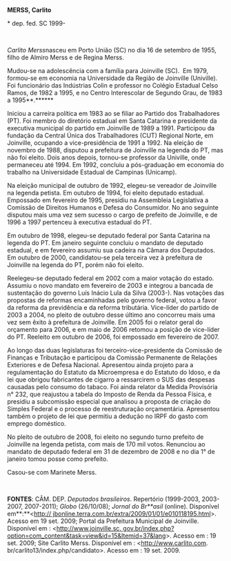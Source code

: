 **MERSS, Carlito**

\* dep. fed. SC 1999-

 

*Carlito Merss*nasceu em Porto União (SC) no dia 16 de setembro de 1955,
filho de Almiro Merss e de Regina Merss.

Mudou-se na adolescência com a família para Joinville (SC).  Em 1979,
formou-se em economia na Universidade da Região de Joinville (Univille).
Foi funcionário das Indústrias Colin e professor no Colégio Estadual
Celso Ramos, de 1982 a 1995, e no Centro Interescolar de Segundo Grau,
de 1983 a 1995**.******

Iniciou a carreira política em 1983 ao se filiar ao Partido dos
Trabalhadores (PT). Foi membro do diretório estadual em Santa Catarina e
presidente da executiva municipal do partido em Joinville de 1989 a
1991. Participou da fundação da Central Única dos Trabalhadores (CUT)
Regional Norte, em Joinville, ocupando a vice-presidência de 1991 a
1992. Na eleição de novembro de 1988, disputou a prefeitura de Joinville
na legenda do PT, mas não foi eleito. Dois anos depois, tornou-se
professor da Univille, onde permaneceu até 1994. Em 1992, concluiu a
pós-graduação em economia do trabalho na Universidade Estadual de
Campinas (Unicamp).

Na eleição municipal de outubro de 1992, elegeu-se vereador de Joinville
na legenda petista. Em outubro de 1994, foi eleito deputado estadual.
Empossado em fevereiro de 1995, presidiu na Assembleia Legislativa a
Comissão de Direitos Humanos e Defesa do Consumidor. No ano seguinte
disputou mais uma vez sem sucesso o cargo de prefeito de Joinville, e de
1996 a 1997 pertenceu à executiva estadual do PT.

Em outubro de 1998, elegeu-se deputado federal por Santa Catarina na
legenda do PT. Em janeiro seguinte concluiu o mandato de deputado
estadual, e em fevereiro assumiu sua cadeira na Câmara dos Deputados. Em
outubro de 2000, candidatou-se pela terceira vez à prefeitura de
Joinville na legenda do PT, porém não foi eleito. 

Reelegeu-se deputado federal em 2002 com a maior votação do estado.
Assumiu o novo mandato em fevereiro de 2003 e integrou a bancada de
sustentação do governo Luís Inácio Lula da Silva (2003-). Nas votações
das propostas de reformas encaminhadas pelo governo federal, votou a
favor da reforma da previdência e da reforma tributária. Vice-líder do
partido de 2003 a 2004, no pleito de outubro desse último ano concorreu
mais uma vez sem êxito à prefeitura de Joinville. Em 2005 foi o relator
geral do orçamento para 2006, e em maio de 2006 retomou a posição de
vice-líder do PT. Reeleito em outubro de 2006, foi empossado em
fevereiro de 2007.

Ao longo das duas legislaturas foi terceiro-vice-presidente da Comissão
de Finanças e Tributação e participou da Comissão Permanente de Relações
Exteriores e de Defesa Nacional. Apresentou ainda projeto para a
regulamentação do Estatuto da Microempresa e do Estatuto do Idoso, e da
lei que obrigou fabricantes de cigarro a ressarcirem o SUS das despesas
causadas pelo consumo do tabaco. Foi ainda relator da Medida Provisória
n° 232, que reajustou a tabela do Imposto de Renda da Pessoa Física, e
presidiu a subcomissão especial que analisou a proposta de criação do
Simples Federal e o processo de reestruturação orçamentária. Apresentou
também o projeto de lei que permitiu a dedução no IRPF do gasto com
emprego doméstico.

No pleito de outubro de 2008, foi eleito no segundo turno prefeito de
Joinville na legenda petista, com mais de 170 mil votos. Renunciou ao
mandato de deputado federal em 31 de dezembro de 2008 e no dia 1° de
janeiro tomou posse como prefeito.   

Casou-se com Marinete Merss.

 

**FONTES**: CÂM. DEP. *Deputados brasileiros*. Repertório (1999-2003,
2003-2007, 2007-2011); *Globo* (26/10/08); *Jornal do Br**asil*
(online). Disponível em**:**\<[http://
jbonline.terra.com.br/extra/2009/01/01/e010118195.html](http://%20jbonline.terra.com.br/extra/2009/01/01/e010118195.html)\>.
Acesso em 19 set. 2009; Portal da Prefeitura Municipal de Joinville.
Disponível em : \<[http://www.joinville.sc.
gov.br/index.php?option=com\_content&task=view&id=15&Itemid=37&lang](http://www.joinville.sc.%20gov.br/index.php?option=com_content&task=view&id=15&Itemid=37&lang)\>.
Acesso em : 19 set. 2009; Site Carlito Merss. Disponível em :
\<http://www.carlito.com. br/carlito13/index.php/candidato\>. Acesso em
: 19 set. 2009.

 

 

 

 

 

 

 

 

 

 
